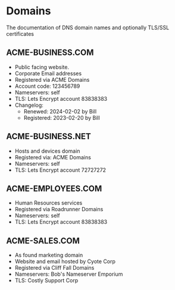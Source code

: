 # Domains

The documentation of DNS domain names and optionally TLS/SSL certificates

## ACME-BUSINESS.COM

- Public facing website.
- Corporate Email addresses
- Registered via ACME Domains
- Account code: 123456789
- Nameservers: self
- TLS: Lets Encrypt account 83838383
- Changelog:
  - Renewed: 2024-02-02 by Bill
  - Registered: 2023-02-20 by Bill

## ACME-BUSINESS.NET

- Hosts and devices domain
- Registered via: ACME Domains
- Nameservers: self
- TLS: Lets Encrypt account 72727272

## ACME-EMPLOYEES.COM

- Human Resources services
- Registered via Roadrunner Domains
- Nameservers: self
- TLS: Lets Encrypt account 83838383

## ACME-SALES.COM

- As found marketing domain
- Website and email hosted by Cyote Corp
- Registered via Cliff Fall Domains
- Nameservers: Bob's Nameserver Emporium
- TLS: Costly Support Corp
